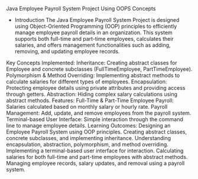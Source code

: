 Java Employee Payroll System Project Using OOPS Concepts
* Introduction
The Java Employee Payroll System Project is designed using Object-Oriented Programming (OOP) principles to efficiently manage employee payroll details in an organization. This system supports both full-time and part-time employees, calculates their salaries, and offers management functionalities such as adding, removing, and updating employee records.

Key Concepts Implemented:
Inheritance: Creating abstract classes for Employee and concrete subclasses (FullTimeEmployee, PartTimeEmployee).
Polymorphism & Method Overriding: Implementing abstract methods to calculate salaries for different types of employees.
Encapsulation: Protecting employee details using private attributes and providing access through getters.
Abstraction: Hiding complex salary calculations using abstract methods.
Features:
Full-Time & Part-Time Employee Payroll: Salaries calculated based on monthly salary or hourly rate.
Payroll Management: Add, update, and remove employees from the payroll system.
Terminal-based User Interface: Simple interaction through the command line to manage employee details.
Learning Outcomes:
Designing an Employee Payroll System using OOP principles.
Creating abstract classes, concrete subclasses, and implementing inheritance.
Understanding encapsulation, abstraction, polymorphism, and method overriding.
Implementing a terminal-based user interface for interaction.
Calculating salaries for both full-time and part-time employees with abstract methods.
Managing employee records, salary updates, and removal using a payroll system.
